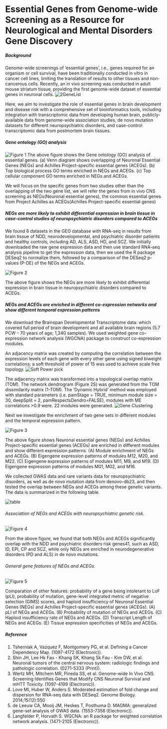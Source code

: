 # Essential Genes from Genome-wide Screening as a Resource for Neurological and Mental Disorders Gene Discovery








##### Background
Genome-wide screenings of ‘essential genes’, i.e., genes required for an organism or cell survival, have been traditionally conducted in vitro in cancer cell lines, limiting the translation of results to other tissues and non-cancerous cells. Recently, an in vivo screening was conducted in adult mouse striatum tissue, providing the first genome-wide dataset of essential genes in neuronal cells.
![2GeneList](./Files/2GeneList.png)

Here, we aim to investigate the role of essential genes in brain development and disease risk with a comprehensive set of bioinformatics tools, including integration with transcriptomic data from developing human brain, publicly-available data from genome-wide association studies, de novo mutation datasets for different neuropsychiatric disorders, and case-control transcriptomic data from postmortem brain tissues.


##### Gene ontology (GO) analysis
![Figure 1](./Files/Fig1.jpg)
The above figure shows the Gene ontology (GO) analysis of essential genes. (a) Venn diagram shows overlapping of Neuronal Essential Genes (NEGs) and Achilles Project-specific essential genes (ACEGs). (b) Top biological process GO terms enriched in NEGs and ACEGs. (c) Top cellular component GO terms enriched in NEGs and ACEGs.

We will focus on the specific genes from two studies other than the overlapping of the two gene list, we will refer the genes from in vivo CNS screening as NEGs(Neuronal essential genes), the common essential genes from Project Achilles as ACEGs(Achilles Project-specific essential genes)

#####  NEGs are more likely to exhibit differential expression in brain tissue in case-control studies of neuropsychiatric disorders compared to ACEGs

We found 6 datasets in the GEO database with RNA-seq in results from brain tissue of NDD, neurodevelopmental, and psychiatric disorder patients and healthy controls, including AD, ALS, ASD, HD, and SCZ. We initially downloaded the raw gene expression data and then use standard RNA-seq analysis pipeline to get the expression data, then we used the R package DESeq2 to normalize them, followed by a comparison of the DESeq2 p-values (P-DE) of the NEGs and ACEGs.


![Figure 2](./Files/Fig2.jpg)

The above figure shows the NEGs are more likely to exhibit differential expression in brain tissue in neuropsychiatric disorders compared to ACEGs.



##### NEGs and ACEGs are enriched in different co-expression networks and show different temporal expression patterns

We download the Brainspan Developmental Transcriptome data: which covered full period of brain development and all available brain regions (5.7 PCW – 70 years of age; 1,340 samples). We used weighted gene co-expression network analysis (WGCNA) package to construct co-expression modules.

An adjacency matrix was created by computing the correlation between the expression levels of each gene with every other gene using signed biweight correlations; a soft threshold of power of 15 was used to achieve scale free topology.
![Soft Power pick](./Files/SoftPower.png)




The adjacency matrix was transformed into a topological overlap matrix (TOM). The network dendrogram (Figure 2S) was generated from the TOM dissimilarity matrix (1-TOM). The ‘Dynamic Hybrid’ method was employed with standard parameters (i.e. pamStage = TRUE, minimum module size = 30, deepSplit = 2, pamRespectsDendro=FALSE), modules with ME correlations >0.9 were. 22 modules were generated.
![Gene Clustering](./Files/GeneClustering.png)



Next we investigate the enrichment of two gene sets in different modules and the temporal expression pattern.

![Figure 3](./Files/Fig3.jpg)

The above figure shows Neuronal essential genes (NEGs) and Achilles Project-specific essential genes (ACEGs) are enriched in different modules and show different expression patterns. (A) Module enrichment of NEGs and ACEGs. (B) Eigengene expression patterns of modules M12, M20, and M22. (C) Eigengene expression patterns of modules M11, M9, and M19. (D) Eigengene expression patterns of modules M01, M02, and M16.

We collected GWAS data and rare variants data for neuropsychiatric disorders, as well as de novo mutation data from denovo-db23, and then tested the overlap between NEGs and ACEGs among these genetic variants. 
The data is summarized in the following table.


![table](./Files/table.png)



###### Association of NEGs and ACEGs with neuropsychiatric genetic risk.


![Figure 4](./Files/Fig4.jpg)


From the above figure, we found that both NEGs and ACEGs significantly overlap with the NDD and psychiatric disorders risk genes41, such as ASD, ID, EPI, CP and SCZ, while only NEGs are enriched in neurodegenerative disorders (PD and ALS) in de novo mutations.


###### General gene features of NEGs and ACEGs.


![Figure 5](./Files/Fig5.jpg)

Comparation of other features: probability of a gene being intolerant to LoF (pLI), probability of mutation, gene-level integrated metric of negative selection (GIMS) scores, and haploid insufficiency of Neuronal Essential Genes (NEGs) and Achilles Project-specific essential genes (ACEGs). (A) pLI of NEGs and ACEGs. (B) Probability of mutation of NEGs and ACEGs. (C) Haploid insufficiency rate of NEGs and ACEGs. (D) Transcript Length of NEGs and ACEGs. (E) Tissue expression specificities of NEGs and ACEGs.





##### Reference
1. Tsherniak A, Vazquez F, Montgomery PG, et al. Defining a Cancer Dependency Map. (1097-4172 (Electronic)).
2.	Shin JH, Lee Hk Fau - Khang SK, Khang Sk Fau - Kim DW, et al. Neuronal tumors of the central nervous system: radiologic findings and pathologic correlation. (0271-5333 (Print)).
3.	Wertz MH, Mitchem MR, Pineda SS, et al. Genome-wide In Vivo CNS Screening Identifies Genes that Modify CNS Neuronal Survival and mHTT Toxicity. (1097-4199 (Electronic)).
4. Love MI, Huber W, Anders S. Moderated estimation of fold change and dispersion for RNA-seq data with DESeq2. Genome Biology. 2014;15(12):550
5. de Leeuw CA, Mooij JM, Heskes T, Posthuma D. MAGMA: generalized gene-set analysis of GWAS data. (1553-7358 (Electronic)).
6. Langfelder P, Horvath S. WGCNA: an R package for weighted correlation network analysis. (1471-2105 (Electronic)).